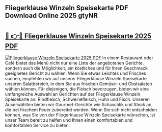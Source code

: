 ## Fliegerklause Winzeln Speisekarte PDF Download Online 2025 gtyNR

# <h2><a href="http://gcbj50.nevu.top/?p=Fliegerklause+Winzeln+Speisekarte">🔗 👉🔴 Fliegerklause Winzeln Speisekarte 2025 PDF</a></h2>

[![Fliegerklause Winzeln Speisekarte 2025 PDF](https://i.imgur.com/dBaPXMq.png)](http://gcbj50.nevu.top/?p=Fliegerklause+Winzeln+Speisekarte)
In einem Restaurant oder Café bietet das Menü nicht nur eine Liste der angebotenen Gerichte, sondern auch die Möglichkeit, ein köstliches und für Ihren Geschmack geeignetes Gericht zu wählen. Wenn Sie etwas Leichtes und Frisches suchen, empfehlen wir auf unserer Fliegerklause Winzeln Speisekarte unseren Salatbereich, in dem Sie aus frischen Gemüse- und Obstsalaten wählen können. Für diejenigen, die Fleisch bevorzugen, bieten wir eine umfangreiche Auswahl an Gerichten auf der Fliegerklause Winzeln Speisekarte an: Rindfleisch, Schweinefleisch, Huhn und Fisch. Unseren Auserwählten bieten wir Gourmet-Gerichte wie Schaschlik und Steak an, die bei frischem Feuer zubereitet werden. Wenn Sie sich nicht entscheiden können, was Sie von der Fliegerklause Winzeln Speisekarte wünschen, ist unser Team bereit zu helfen und Ihnen einen komfortablen und komfortablen Service zu bieten.

